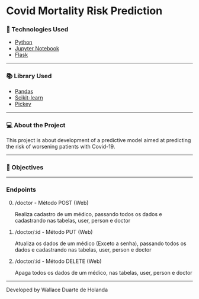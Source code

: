 # Covid Mortality Risk Prediction

### 🔎 Technologies Used
 <ul>
  <a href="https://www.python.org/t"><li>Python</li></a>
  <a href="https://jupyter.org/"><li>Jupyter Notebook</li></a>
  <a href="https://flask.palletsprojects.com/en/1.1.x/"><li>Flask</li></a>
 </ul>
  
---

### 📚 Library Used
 <ul>
  <a href="https://pandas.pydata.org/"><li>Pandas</li></a>
  <a href="https://scikit-learn.org/stable/"><li>Scikit-learn</li></a>
  <a href="https://pypi.org/project/pickey/"><li>Pickey</li></a>
 
 </ul>
 
---
  
### 💻 About the Project
 This project is about development of a predictive model aimed at predicting the risk of worsening patients with Covid-19.

---

### 🎯 Objectives


---

### Endpoints

0. /doctor - Método POST (Web)
    <p>Realiza cadastro de um médico, passando todos os dados e cadastrando nas tabelas, user, person e doctor</p>
    
1. /doctor/:id - Método PUT (Web)
    <p>Atualiza os dados de um médico (Exceto a senha), passando todos os dados e cadastrando nas tabelas, user, person e doctor</p>
    
2. /doctor/:id - Método DELETE (Web)
    <p>Apaga todos os dados de um médico, nas tabelas, user, person e doctor</p>

---


Developed by Wallace Duarte de Holanda
